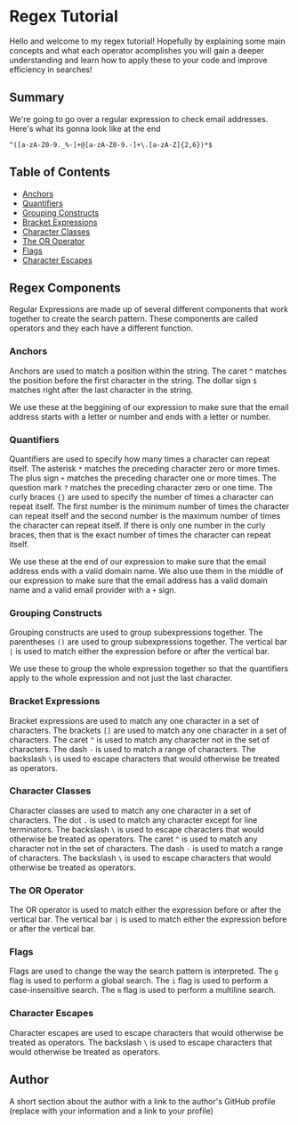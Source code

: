 # Regex Tutorial

Hello and welcome to my regex tutorial! Hopefully by explaining some main concepts and what each operator acomplishes you will gain a deeper understanding and learn how to apply these to your code and improve efficiency in searches!

## Summary

We're going to go over a regular expression to check email addresses. Here's what its gonna look like at the end 

    ^([a-zA-Z0-9._%-]+@[a-zA-Z0-9.-]+\.[a-zA-Z]{2,6})*$

## Table of Contents

- [Anchors](#anchors)
- [Quantifiers](#quantifiers)
- [Grouping Constructs](#grouping-constructs)
- [Bracket Expressions](#bracket-expressions)
- [Character Classes](#character-classes)
- [The OR Operator](#the-or-operator)
- [Flags](#flags)
- [Character Escapes](#character-escapes)

## Regex Components

Regular Expressions are made up of several different components that work together to create the search pattern. These components are called operators and they each have a different function. 

### Anchors

Anchors are used to match a position within the string. The caret `^` matches the position before the first character in the string. The dollar sign `$` matches right after the last character in the string.

We use these at the beggining of our expression to make sure that the email address starts with a letter or number and ends with a letter or number.

### Quantifiers

Quantifiers are used to specify how many times a character can repeat itself. The asterisk `*` matches the preceding character zero or more times. The plus sign `+` matches the preceding character one or more times. The question mark `?` matches the preceding character zero or one time. The curly braces `{}` are used to specify the number of times a character can repeat itself. The first number is the minimum number of times the character can repeat itself and the second number is the maximum number of times the character can repeat itself. If there is only one number in the curly braces, then that is the exact number of times the character can repeat itself.

We use these at the end of our expression to make sure that the email address ends with a valid domain name. We also use them in the middle of our expression to make sure that the email address has a valid domain name and a valid email provider with a `+` sign.

### Grouping Constructs

Grouping constructs are used to group subexpressions together. The parentheses `()` are used to group subexpressions together. The vertical bar `|` is used to match either the expression before or after the vertical bar.

We use these to group the whole expression together so that the quantifiers apply to the whole expression and not just the last character.

### Bracket Expressions

Bracket expressions are used to match any one character in a set of characters. The brackets `[]` are used to match any one character in a set of characters. The caret `^` is used to match any character not in the set of characters. The dash `-` is used to match a range of characters. The backslash `\` is used to escape characters that would otherwise be treated as operators.

### Character Classes

Character classes are used to match any one character in a set of characters. The dot `.` is used to match any character except for line terminators. The backslash `\` is used to escape characters that would otherwise be treated as operators. The caret `^` is used to match any character not in the set of characters. The dash `-` is used to match a range of characters. The backslash `\` is used to escape characters that would otherwise be treated as operators.

### The OR Operator

The OR operator is used to match either the expression before or after the vertical bar. The vertical bar `|` is used to match either the expression before or after the vertical bar.

### Flags

Flags are used to change the way the search pattern is interpreted. The `g` flag is used to perform a global search. The `i` flag is used to perform a case-insensitive search. The `m` flag is used to perform a multiline search.

### Character Escapes

Character escapes are used to escape characters that would otherwise be treated as operators. The backslash `\` is used to escape characters that would otherwise be treated as operators.

## Author

A short section about the author with a link to the author's GitHub profile (replace with your information and a link to your profile)
